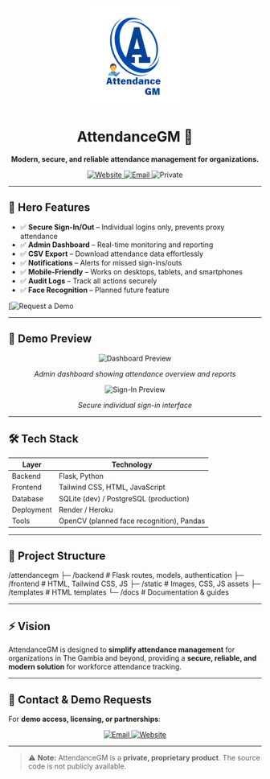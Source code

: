 <p align="center">
  <img src="https://github.com/attendancegm/.github/blob/main/email_attendance.png" alt="AttendanceGM Logo" width="200"/>
</p>

<h1 align="center">AttendanceGM 🚀</h1>
<p align="center">
  <strong>Modern, secure, and reliable attendance management for organizations.</strong>
</p>

<p align="center">
  <a href="https://www.attendancegm.com">
    <img src="https://img.shields.io/badge/Website-www.attendancegm.com-blue?style=for-the-badge" alt="Website"/>
  </a>
  <a href="mailto:info@attendancegm.com">
    <img src="https://img.shields.io/badge/Email-info%40attendancegm.com-green?style=for-the-badge" alt="Email"/>
  </a>
  <img src="https://img.shields.io/badge/Status-Private%20Product-orange?style=for-the-badge" alt="Private"/>
</p>

---

## 🌟 Hero Features

- ✅ **Secure Sign-In/Out** – Individual logins only, prevents proxy attendance  
- ✅ **Admin Dashboard** – Real-time monitoring and reporting  
- ✅ **CSV Export** – Download attendance data effortlessly  
- ✅ **Notifications** – Alerts for missed sign-ins/outs  
- ✅ **Mobile-Friendly** – Works on desktops, tablets, and smartphones  
- ✅ **Audit Logs** – Track all actions securely  
- ✅ **Face Recognition** – Planned future feature  

[![Request a Demo](https://demo.attendancegm.com/)

---

## 📸 Demo Preview

<p align="center">
  <img src="https://your-image-link.com/dashboard.png" alt="Dashboard Preview" width="600"/>
</p>
<p align="center"><em>Admin dashboard showing attendance overview and reports</em></p>

<p align="center">
  <img src="https://your-image-link.com/signin.png" alt="Sign-In Preview" width="600"/>
</p>
<p align="center"><em>Secure individual sign-in interface</em></p>

---

## 🛠 Tech Stack

| Layer | Technology |
|-------|------------|
| Backend | Flask, Python |
| Frontend | Tailwind CSS, HTML, JavaScript |
| Database | SQLite (dev) / PostgreSQL (production) |
| Deployment | Render / Heroku |
| Tools | OpenCV (planned face recognition), Pandas |

---

## 📂 Project Structure
  /attendancegm
    ├─ /backend # Flask routes, models, authentication
    ├─ /frontend # HTML, Tailwind CSS, JS
    ├─ /static # Images, CSS, JS assets
    ├─ /templates # HTML templates
    └─ /docs # Documentation & guides



---

## ⚡ Vision

AttendanceGM is designed to **simplify attendance management** for organizations in The Gambia and beyond, providing a **secure, reliable, and modern solution** for workforce attendance tracking.

---

## 📧 Contact & Demo Requests

For **demo access, licensing, or partnerships**:  

<p align="center">
  <a href="mailto:info@attendancegm.com">
    <img src="https://img.shields.io/badge/Email-Contact%20Us-green?style=for-the-badge" alt="Email"/>
  </a>
  <a href="https://www.attendancegm.com">
    <img src="https://img.shields.io/badge/Website-Visit%20Site-blue?style=for-the-badge" alt="Website"/>
  </a>
</p>

---

> ⚠️ **Note:** AttendanceGM is a **private, proprietary product**. The source code is not publicly available.


